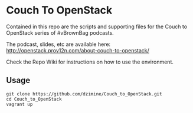 # Couch To OpenStack

Contained in this repo are the scripts and supporting files for the Couch to OpenStack series of #vBrownBag podcasts.

The podcast, slides, etc are available here: http://openstack.prov12n.com/about-couch-to-openstack/

Check the Repo Wiki for instructions on how to use the environment.

## Usage

	git clone https://github.com/dzimine/Couch_to_OpenStack.git
	cd Couch_to_OpenStack
	vagrant up

